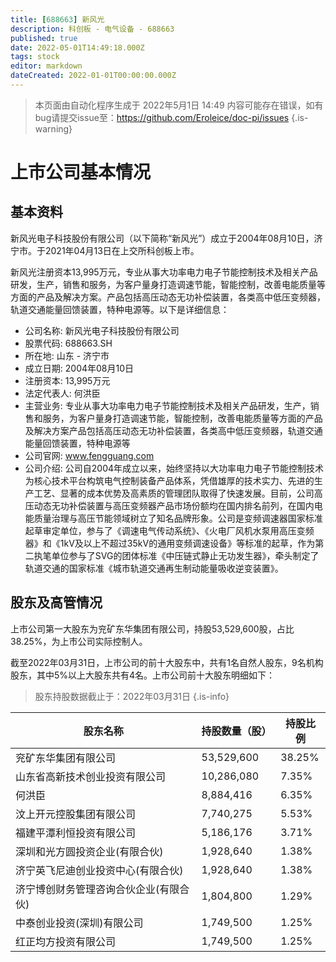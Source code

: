 ```yaml
---
title: [688663] 新风光
description: 科创板 - 电气设备 - 688663
published: true
date: 2022-05-01T14:49:18.000Z
tags: stock
editor: markdown
dateCreated: 2022-01-01T00:00:00.000Z
---
```


> 本页面由自动化程序生成于 2022年5月1日 14:49
> 内容可能存在错误，如有bug请提交issue至：https://github.com/Eroleice/doc-pi/issues
{.is-warning}

# 上市公司基本情况

## 基本资料

新风光电子科技股份有限公司（以下简称“新风光”）成立于2004年08月10日，济宁市。于2021年04月13日在上交所科创板上市。

新风光注册资本13,995万元，专业从事大功率电力电子节能控制技术及相关产品研发，生产，销售和服务，为客户量身打造调速节能，智能控制，改善电能质量等方面的产品及解决方案。产品包括高压动态无功补偿装置，各类高中低压变频器，轨道交通能量回馈装置，特种电源等。以下是详细信息：

- 公司名称: 新风光电子科技股份有限公司
- 股票代码: 688663.SH
- 所在地: 山东 - 济宁市
- 成立日期: 2004年08月10日
- 注册资本: 13,995万元
- 法定代表人: 何洪臣
- 主营业务: 专业从事大功率电力电子节能控制技术及相关产品研发，生产，销售和服务，为客户量身打造调速节能，智能控制，改善电能质量等方面的产品及解决方案产品包括高压动态无功补偿装置，各类高中低压变频器，轨道交通能量回馈装置，特种电源等
- 公司官网: www.fengguang.com
- 公司介绍: 公司自2004年成立以来，始终坚持以大功率电力电子节能控制技术为核心技术平台构筑电气控制装备产品体系，凭借雄厚的技术实力、先进的生产工艺、显著的成本优势及高素质的管理团队取得了快速发展。目前，公司高压动态无功补偿装置与高压变频器产品市场份额均在国内排名前列，在国内电能质量治理与高压节能领域树立了知名品牌形象。公司是变频调速器国家标准起草审定单位，参与了《调速电气传动系统》、《火电厂风机水泵用高压变频器》和《1kV及以上不超过35kV的通用变频调速设备》等标准的起草，作为第二执笔单位参与了SVG的团体标准《中压链式静止无功发生器》，牵头制定了轨道交通的国家标准《城市轨道交通再生制动能量吸收逆变装置》。


## 股东及高管情况

上市公司第一大股东为兖矿东华集团有限公司，持股53,529,600股，占比38.25%，为上市公司实际控制人。

截至2022年03月31日，上市公司的前十大股东中，共有1名自然人股东，9名机构股东，其中5%以上大股东共有4名。上市公司前十大股东明细如下：

> 股东持股数据截止于：2022年03月31日
{.is-info}

| 股东名称 | 持股数量（股） | 持股比例 |
| --- | --- | --- |
| 兖矿东华集团有限公司 | 53,529,600 | 38.25% |
| 山东省高新技术创业投资有限公司 | 10,286,080 | 7.35% |
| 何洪臣 | 8,884,416 | 6.35% |
| 汶上开元控股集团有限公司 | 7,740,275 | 5.53% |
| 福建平潭利恒投资有限公司 | 5,186,176 | 3.71% |
| 深圳和光方圆投资企业(有限合伙) | 1,928,640 | 1.38% |
| 济宁英飞尼迪创业投资中心(有限合伙) | 1,928,640 | 1.38% |
| 济宁博创财务管理咨询合伙企业(有限合伙) | 1,804,800 | 1.29% |
| 中泰创业投资(深圳)有限公司 | 1,749,500 | 1.25% |
| 红正均方投资有限公司 | 1,749,500 | 1.25% |




